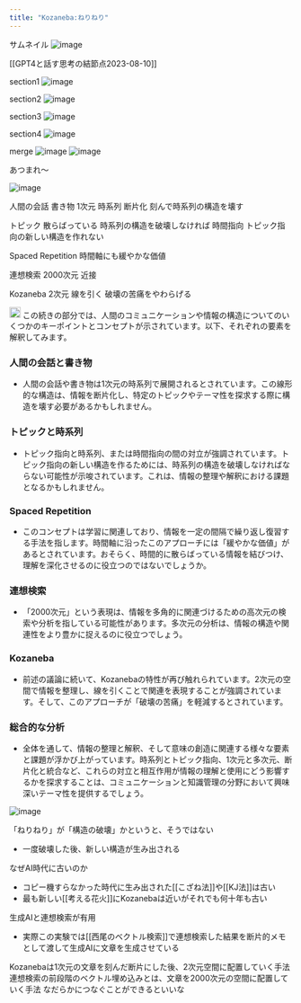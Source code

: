 ```yaml
---
title: "Kozaneba:ねりねり"
---
```


サムネイル
![image](https://gyazo.com/38bc5e9288210af1f4c20ede4cae8eab/thumb/1000)


[[GPT4と話す思考の結節点2023-08-10]]

section1
![image](https://gyazo.com/8e4749205073a99e6e4b60b6a5bff418/thumb/1000)

section2
![image](https://gyazo.com/c542497037d757bae5ee517751c88862/thumb/1000)

section3
![image](https://gyazo.com/f50d32dae1d79bad1a374cda8faf3ce9/thumb/1000)


section4
![image](https://gyazo.com/c0cfcb910e8f61077c39c9db3f04955b/thumb/1000)

merge
![image](https://gyazo.com/76b7e09d8c09b4be131a22353ea99fa1/thumb/1000)
![image](https://gyazo.com/6c172bab13c04e2ec7b14f318a4bf13b/thumb/1000)

あつまれ〜

![image](https://gyazo.com/a822dd737784335a916bac60face5551/thumb/1000)

人間の会話
書き物
1次元
時系列
断片化
刻んで時系列の構造を壊す

トピック
散らばっている
時系列の構造を破壊しなければ
時間指向
トピック指向の新しい構造を作れない

Spaced Repetition
時間軸にも緩やかな価値

連想検索
2000次元
近接

Kozaneba
2次元
線を引く
破壊の苦痛をやわらげる

<img src='https://scrapbox.io/api/pages/nishio/gpt/icon' alt='gpt.icon' height="19.5"/>
この続きの部分では、人間のコミュニケーションや情報の構造についてのいくつかのキーポイントとコンセプトが示されています。以下、それぞれの要素を解釈してみます。

### 人間の会話と書き物
- 人間の会話や書き物は1次元の時系列で展開されるとされています。この線形的な構造は、情報を断片化し、特定のトピックやテーマ性を探求する際に構造を壊す必要があるかもしれません。

### トピックと時系列
- トピック指向と時系列、または時間指向の間の対立が強調されています。トピック指向の新しい構造を作るためには、時系列の構造を破壊しなければならない可能性が示唆されています。これは、情報の整理や解釈における課題となるかもしれません。

### Spaced Repetition
- このコンセプトは学習に関連しており、情報を一定の間隔で繰り返し復習する手法を指します。時間軸に沿ったこのアプローチには「緩やかな価値」があるとされています。おそらく、時間的に散らばっている情報を結びつけ、理解を深化させるのに役立つのではないでしょうか。

### 連想検索
- 「2000次元」という表現は、情報を多角的に関連づけるための高次元の検索や分析を指している可能性があります。多次元の分析は、情報の構造や関連性をより豊かに捉えるのに役立つでしょう。

### Kozaneba
- 前述の議論に続いて、Kozanebaの特性が再び触れられています。2次元の空間で情報を整理し、線を引くことで関連を表現することが強調されています。そして、このアプローチが「破壊の苦痛」を軽減するとされています。

### 総合的な分析
- 全体を通して、情報の整理と解釈、そして意味の創造に関連する様々な要素と課題が浮かび上がっています。時系列とトピック指向、1次元と多次元、断片化と統合など、これらの対立と相互作用が情報の理解と使用にどう影響するかを探求することは、コミュニケーションと知識管理の分野において興味深いテーマ性を提供するでしょう。

![image](https://gyazo.com/38bc5e9288210af1f4c20ede4cae8eab/thumb/1000)

「ねりねり」が「構造の破壊」かというと、そうではない
- 一度破壊した後、新しい構造が生み出される

なぜAI時代に古いのか
- コピー機すらなかった時代に生み出された[[こざね法]]や[[KJ法]]は古い
- 最も新しい[[考える花火]]にKozanebaは近いがそれでも何十年も古い

生成AIと連想検索が有用
- 実際この実験では[[西尾のベクトル検索]]で連想検索した結果を断片的メモとして渡して生成AIに文章を生成させている

Kozanebaは1次元の文章を刻んだ断片にした後、2次元空間に配置していく手法
連想検索の前段階のベクトル埋め込みとは、文章を2000次元の空間に配置していく手法
なだらかにつなぐことができるといいな
